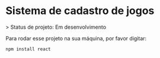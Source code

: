 <h1>Sistema de cadastro de jogos</h1>
> Status de projeto: Em desenvolvimento 

Para rodar esse projeto na sua máquina, por favor digitar:
```
npm install react
```
